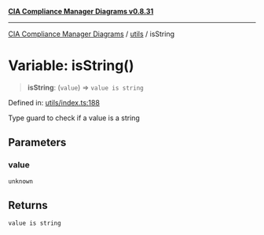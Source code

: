 [**CIA Compliance Manager Diagrams v0.8.31**](../../README.md)

***

[CIA Compliance Manager Diagrams](../../modules.md) / [utils](../README.md) / isString

# Variable: isString()

> **isString**: (`value`) => `value is string`

Defined in: [utils/index.ts:188](https://github.com/Hack23/cia-compliance-manager/blob/85c025371255f412469ec0119911b7cb143a6212/src/utils/index.ts#L188)

Type guard to check if a value is a string

## Parameters

### value

`unknown`

## Returns

`value is string`
